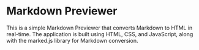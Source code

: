 # Markdown Previewer

This is a simple Markdown Previewer that converts Markdown to HTML in real-time. The application is built using HTML, CSS, and JavaScript, along with the marked.js library for Markdown conversion.